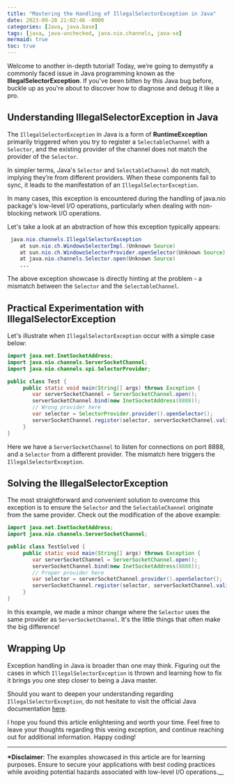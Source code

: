 ```yaml
---
title: "Mastering the Handling of IllegalSelectorException in Java"
date: 2023-09-28 21:02:46 -0000
categories: [Java, java.base]
tags: [java, java-unchecked, java.nio.channels, java-se]
mermaid: true
toc: true
---
```



Welcome to another in-depth tutorial! Today, we’re going to demystify a commonly faced issue in Java programming known as the **IllegalSelectorException**. If you've been bitten by this Java bug before, buckle up as you're about to discover how to diagnose and debug it like a pro.

## Understanding IllegalSelectorException in Java 

The `IllegalSelectorException` in Java is a form of **RuntimeException** primarily triggered when you try to register a `SelectableChannel` with a `Selector`, and the existing provider of the channel does not match the provider of the `Selector`. 

In simpler terms, Java's `Selector` and `SelectableChannel` do not match, implying they’re from different providers. When these components fail to sync, it leads to the manifestation of an `IllegalSelectorException`. 

In many cases, this exception is encountered during the handling of java.nio package's low-level I/O operations, particularly when dealing with non-blocking network I/O operations.

Let's take a look at an abstraction of how this exception typically appears:

```java
 java.nio.channels.IllegalSelectorException 
    at sun.nio.ch.WindowsSelectorImpl.(Unknown Source) 
    at sun.nio.ch.WindowsSelectorProvider.openSelector(Unknown Source) 
    at java.nio.channels.Selector.open(Unknown Source) 
    ...
```
The above exception showcase is directly hinting at the problem - a mismatch between the `Selector` and the `SelectableChannel`.

## Practical Experimentation with IllegalSelectorException 

Let's illustrate when `IllegalSelectorException` occur with a simple case below:

```java
import java.net.InetSocketAddress;
import java.nio.channels.ServerSocketChannel;
import java.nio.channels.spi.SelectorProvider;

public class Test {
     public static void main(String[] args) throws Exception {
        var serverSocketChannel = ServerSocketChannel.open();
        serverSocketChannel.bind(new InetSocketAddress(8888));
        // Wrong provider here
        var selector = SelectorProvider.provider().openSelector();
        serverSocketChannel.register(selector, serverSocketChannel.validOps());
     }
}
```

Here we have a `ServerSocketChannel` to listen for connections on port 8888, and a `Selector` from a different provider. The mismatch here triggers the `IllegalSelectorException`.

## Solving the IllegalSelectorException  

The most straightforward and convenient solution to overcome this exception is to ensure the `Selector` and the `SelectableChannel` originate from the same provider. Check out the modification of the above example:

```java
import java.net.InetSocketAddress;
import java.nio.channels.ServerSocketChannel;

public class TestSolved {
     public static void main(String[] args) throws Exception {
        var serverSocketChannel = ServerSocketChannel.open();
        serverSocketChannel.bind(new InetSocketAddress(8888));
        // Proper provider here
        var selector = serverSocketChannel.provider().openSelector();
        serverSocketChannel.register(selector, serverSocketChannel.validOps());
     }
}
```

In this example, we made a minor change where the `Selector` uses the same provider as `ServerSocketChannel`. It's the little things that often make the big difference!

## Wrapping Up

Exception handling in Java is broader than one may think. Figuring out the cases in which `IllegalSelectorException` is thrown and learning how to fix it brings you one step closer to being a Java master. 

Should you want to deepen your understanding regarding `IllegalSelectorException`, do not hesitate to visit the official Java documentation [here](https://docs.oracle.com/javase/7/docs/api/java/nio/channels/IllegalSelectorException.html).

I hope you found this article enlightening and worth your time. Feel free to leave your thoughts regarding this vexing exception, and continue reaching out for additional information. Happy coding!

---

__*Disclaimer__: The examples showcased in this article are for learning purposes. Ensure to secure your applications with best coding practices while avoiding potential hazards associated with low-level I/O operations.__